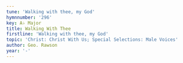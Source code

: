 ```yaml
---
tune: 'Walking with thee, my God'
hymnnumber: '296'
key: A♭ Major
title: Walking With Thee
firstline: 'Walking with thee, my God'
topic: 'Christ: Christ With Us; Special Selections: Male Voices'
author: Geo. Rawson
year: '-'
---
```


